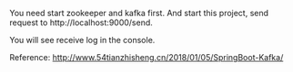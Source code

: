 You need start zookeeper and kafka first.
And start this project, send request to http://localhost:9000/send.

You will see receive log in the console.

Reference:
http://www.54tianzhisheng.cn/2018/01/05/SpringBoot-Kafka/
